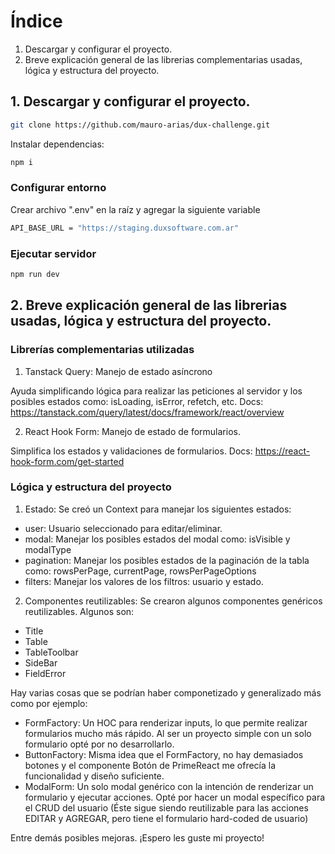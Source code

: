 # Índice

1. Descargar y configurar el proyecto.
2. Breve explicación general de las librerias complementarias usadas, lógica y estructura del proyecto.

## 1. Descargar y configurar el proyecto.

```bash
git clone https://github.com/mauro-arias/dux-challenge.git
```

Instalar dependencias:

```bash
npm i
```

### Configurar entorno

Crear archivo ".env" en la raíz y agregar la siguiente variable

```bash
API_BASE_URL = "https://staging.duxsoftware.com.ar"
```

### Ejecutar servidor

```bash
npm run dev
```

## 2. Breve explicación general de las librerias usadas, lógica y estructura del proyecto.

### Librerías complementarias utilizadas

1. Tanstack Query: Manejo de estado asíncrono

Ayuda simplificando lógica para realizar las peticiones al servidor y los posibles estados como: isLoading, isError, refetch, etc.
Docs: https://tanstack.com/query/latest/docs/framework/react/overview

2. React Hook Form: Manejo de estado de formularios.

Simplifica los estados y validaciones de formularios.
Docs: https://react-hook-form.com/get-started

### Lógica y estructura del proyecto

1. Estado: Se creó un Context para manejar los siguientes estados:

- user: Usuario seleccionado para editar/eliminar.
- modal: Manejar los posibles estados del modal como: isVisible y modalType
- pagination: Manejar los posibles estados de la paginación de la tabla como: rowsPerPage, currentPage, rowsPerPageOptions
- filters: Manejar los valores de los filtros: usuario y estado.

2. Componentes reutilizables: Se crearon algunos componentes genéricos reutilizables.
   Algunos son:

- Title
- Table
- TableToolbar
- SideBar
- FieldError

Hay varias cosas que se podrían haber componetizado y generalizado más como por ejemplo:

- FormFactory: Un HOC para renderizar inputs, lo que permite realizar formularios mucho más rápido. Al ser un proyecto simple con un solo formulario opté por no desarrollarlo.
- ButtonFactory: Misma idea que el FormFactory, no hay demasiados botones y el componente Botón de PrimeReact me ofrecía la funcionalidad y diseño suficiente.
- ModalForm: Un solo modal genérico con la intención de renderizar un formulario y ejecutar acciones. Opté por hacer un modal específico para el CRUD del usuario (Éste sigue siendo reutilizable para las acciones EDITAR y AGREGAR, pero tiene el formulario hard-coded de usuario)

Entre demás posibles mejoras.
¡Espero les guste mi proyecto!
